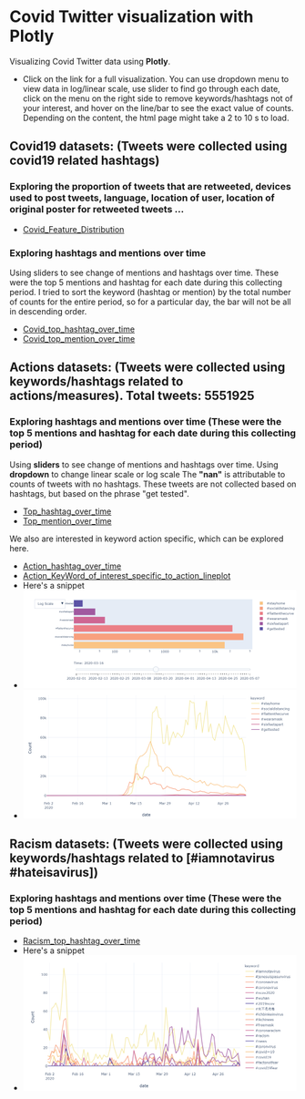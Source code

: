 # Covid Twitter visualization with Plotly
Visualizing Covid Twitter data using **Plotly**.
- Click on the link for a full visualization. You can use dropdown menu to view data in log/linear scale, use slider to find go through each date, click on the menu on the right side to remove keywords/hashtags not of your interest, and hover on the line/bar to see the exact value of counts. Depending on the content, the html page might take a 2 to 10 s to load. 

## Covid19 datasets: (Tweets were collected using covid19 related hashtags)
### Exploring the proportion of tweets that are retweeted, devices used to post tweets, language, location of user, location of original poster for retweeted tweets ...
- [Covid_Feature_Distribution](https://2miatran.github.io/twitter_visualization/Covid_Feature_Distribution.html)
### Exploring hashtags and mentions over time 
Using sliders to see change of mentions and hashtags over time. These were the top 5 mentions and hashtag for each date during this collecting period. I tried to sort the keyword (hashtag or mention) by the total number of counts for the entire period, so for a particular day, the bar will not be all in descending order. 
- [Covid_top_hashtag_over_time](https://2miatran.github.io/twitter_visualization/Covid_hashtag_bar_over_time.html)
- [Covid_top_mention_over_time](https://2miatran.github.io/twitter_visualization/Covid_Mention_bar_over_time.html)

## Actions datasets: (Tweets were collected using keywords/hashtags related to actions/measures). Total tweets: 5551925
### Exploring hashtags and mentions over time (These were the top 5 mentions and hashtag for each date during this collecting period)
Using **sliders** to see change of mentions and hashtags over time. 
Using **dropdown** to change linear scale or log scale
The **"nan"** is attributable to counts of tweets with no hashtags. These tweets are not collected based on hashtags, but based on the phrase "get tested". 
- [Top_hashtag_over_time](https://2miatran.github.io/twitter_visualization/Action_Hashtag_bar_over_time.html)
- [Top_mention_over_time](https://2miatran.github.io/twitter_visualization/Action_Mention_bar_over_time.html)

We also are interested in keyword action specific, which can be explored here. 
- [Action_hashtag_over_time](https://2miatran.github.io/twitter_visualization/Action_KeyWord_of_interest_specific_to_action.html)
- [Action_KeyWord_of_interest_specific_to_action_lineplot](https://2miatran.github.io/twitter_visualization/Action_KeyWord_of_interest_specific_to_action_lineplot.html)
- Here's a snippet
- ![image](https://github.com/2miatran/twitter_visualization/blob/master/slider_dropdown_menu_covid_action.png)
- ![image](https://github.com/2miatran/twitter_visualization/blob/master/Action_KeyWord_of_interest_specific_to_action_lineplot.png)

## Racism datasets: (Tweets were collected using keywords/hashtags related to [#iamnotavirus #hateisavirus])
### Exploring hashtags and mentions over time (These were the top 5 mentions and hashtag for each date during this collecting period)
- [Racism_top_hashtag_over_time](https://2miatran.github.io/twitter_visualization/Racism_Hashtag_over_time_lineplot.html)
- Here's a snippet
- ![image](https://github.com/2miatran/twitter_visualization/blob/master/Racism_Hashtag_over_time_lineplot.png)


